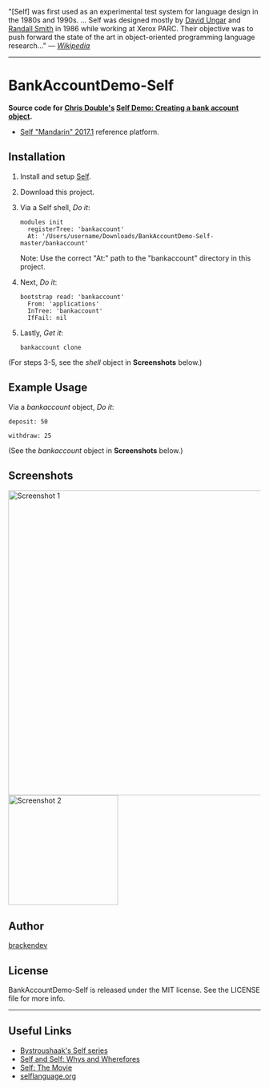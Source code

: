"[Self] was first used as an experimental test system for language design in the 1980s and 1990s. ... Self was designed mostly by [David Ungar](https://en.wikipedia.org/wiki/David_Ungar) and [Randall Smith](https://labs.oracle.com/pls/apex/f?p=labs:bio:0:118) in 1986 while working at Xerox PARC. Their objective was to push forward the state of the art in object-oriented programming language research..." *— [Wikipedia](https://en.wikipedia.org/wiki/Self_(programming_language))*

- - -

BankAccountDemo-Self
====================

**Source code for [Chris Double's](https://bluishcoder.co.nz/) [Self Demo: Creating a bank account object](https://www.youtube.com/watch?v=5Jhi5yN9S1o).**

* [Self "Mandarin" 2017.1](http://www.selflanguage.org/) reference platform.

## Installation

1. Install and setup [Self](http://www.selflanguage.org/).
2. Download this project.
3. Via a Self shell, _Do it_:

    ```self
    modules init
      registerTree: 'bankaccount'
      At: '/Users/username/Downloads/BankAccountDemo-Self-master/bankaccount'
    ```
    Note: Use the correct "At:" path to the "bankaccount" directory in this project.

4. Next, _Do it_:

    ```self
    bootstrap read: 'bankaccount'
      From: 'applications'
      InTree: 'bankaccount'
      IfFail: nil
    ```

5. Lastly, _Get it_:

    ```self
    bankaccount clone
    ```

(For steps 3-5, see the _shell_ object in **Screenshots** below.)

## Example Usage

Via a _bankaccount_ object, _Do it_:

```self
deposit: 50
```

```self
withdraw: 25
```

(See the _bankaccount_ object in **Screenshots** below.)

## Screenshots

<img src="https://github.com/brackendev/BankAccountDemo-Self/raw/master/screenshot1.png" alt="Screenshot 1" width="608"/>

<img src="https://github.com/brackendev/BankAccountDemo-Self/raw/master/screenshot2.png" alt="Screenshot 2" width="219"/>

## Author

[brackendev](https://www.github.com/brackendev)

## License

BankAccountDemo-Self is released under the MIT license. See the LICENSE file for more info.

- - -

## Useful Links

* [Bystroushaak's Self series](http://blog.rfox.eu/Bystroushaak%20s%20blog/English%20section/Series%20about%20Self.html)
* [Self and Self: Whys and Wherefores](https://www.youtube.com/watch?v=3ka4KY7TMTU)
* [Self: The Movie](https://www.youtube.com/watch?v=Ox5P7QyL774)
* [selflanguage.org](http://www.selflanguage.org)
